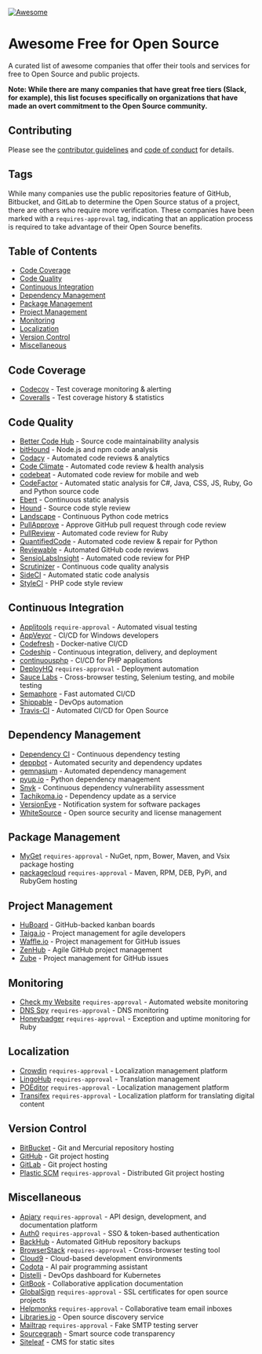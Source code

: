 [![Awesome](https://cdn.rawgit.com/sindresorhus/awesome/d7305f38d29fed78fa85652e3a63e154dd8e8829/media/badge.svg)](https://github.com/sindresorhus/awesome)

# Awesome Free for Open Source

A curated list of awesome companies that offer their tools and services for free to Open Source and public projects.

**Note: While there are many companies that have great free tiers (Slack, for example), this list focuses specifically on organizations that have made an overt commitment to the Open Source community.**

## Contributing

Please see the [contributor guidelines](.github/CONTRIBUTING.md) and [code of conduct](.github/CODE-OF-CONDUCT.md) for details.

## Tags

While many companies use the public repositories feature of GitHub, Bitbucket, and GitLab to determine the Open Source status of a project, there are others who require more verification. These companies have been marked with a `requires-approval` tag, indicating that an application process is required to take advantage of their Open Source benefits.

## Table of Contents

- [Code Coverage](#code-coverage)
- [Code Quality](#code-quality)
- [Continuous Integration](#continuous-integration)
- [Dependency Management](#dependency-management)
- [Package Management](#package-management)
- [Project Management](#project-management)
- [Monitoring](#monitoring)
- [Localization](#localization)
- [Version Control](#version-control)
- [Miscellaneous](#miscellaneous)

## Code Coverage

- [Codecov](https://codecov.io/) - Test coverage monitoring & alerting
- [Coveralls](https://coveralls.io/) - Test coverage history & statistics

## Code Quality

- [Better Code Hub](https://bettercodehub.com/) - Source code maintainability analysis
- [bitHound](https://www.bithound.io/) - Node.js and npm code analysis
- [Codacy](https://www.codacy.com/) - Automated code reviews & analytics
- [Code Climate](https://codeclimate.com/) - Automated code review & health analysis
- [codebeat](https://codebeat.co/) - Automated code review for mobile and web
- [CodeFactor](https://www.codefactor.io/) - Automated static analysis for C#, Java, CSS, JS, Ruby, Go and Python source code
- [Ebert](https://ebertapp.io/) - Continuous static analysis
- [Hound](https://houndci.com/) - Source code style review
- [Landscape](https://landscape.io/) - Continuous Python code metrics
- [PullApprove](https://about.pullapprove.com/) - Approve GitHub pull request through code review
- [PullReview](https://www.pullreview.com/) - Automated code review for Ruby
- [QuantifiedCode](https://www.quantifiedcode.com/) - Automated code review & repair for Python
- [Reviewable](https://reviewable.io/) - Automated GitHub code reviews
- [SensioLabsInsight](https://insight.sensiolabs.com/) - Automated code review for PHP
- [Scrutinizer](https://scrutinizer-ci.com/) - Continuous code quality analysis
- [SideCI](https://sideci.com/) - Automated static code analysis
- [StyleCI](https://styleci.io/) - PHP code style review

## Continuous Integration

- [Applitools](https://applitools.com/) `require-approval` - Automated visual testing
- [AppVeyor](https://www.appveyor.com/) - CI/CD for Windows developers
- [Codefresh](https://codefresh.io/) - Docker-native CI/CD
- [Codeship](https://codeship.com/) - Continuous integration, delivery, and deployment
- [continuousphp](https://continuousphp.com/) - CI/CD for PHP applications
- [DeployHQ](https://www.deployhq.com/) `requires-approval` - Deployment automation
- [Sauce Labs](https://saucelabs.com/) - Cross-browser testing, Selenium testing, and mobile testing
- [Semaphore](https://semaphoreci.com/) - Fast automated CI/CD
- [Shippable](https://www.shippable.com/) - DevOps automation
- [Travis-CI](https://travis-ci.org/) - Automated CI/CD for Open Source

## Dependency Management

- [Dependency CI](https://dependencyci.com/) - Continuous dependency testing
- [deppbot](https://www.deppbot.com/) - Automated security and dependency updates
- [gemnasium](https://gemnasium.com/) - Automated dependency management
- [pyup.io](https://pyup.io/) - Python dependency management
- [Snyk](https://snyk.io/) - Continuous dependency vulnerability assessment
- [Tachikoma.io](http://tachikoma.io/) - Dependency update as a service
- [VersionEye](https://www.versioneye.com/) - Notification system for software packages
- [WhiteSource](https://www.whitesourcesoftware.com/) - Open source security and license management

## Package Management

- [MyGet](https://myget.org/) `requires-approval` - NuGet, npm, Bower, Maven, and Vsix package hosting
- [packagecloud](https://packagecloud.io/pricing) `requires-approval` - Maven, RPM, DEB, PyPi, and RubyGem hosting

## Project Management

- [HuBoard](https://huboard.com/) - GitHub-backed kanban boards
- [Taiga.io](https://taiga.io/) - Project management for agile developers
- [Waffle.io](https://waffle.io/) - Project management for GitHub issues
- [ZenHub](https://www.zenhub.com/) - Agile GitHub project management
- [Zube](https://zube.io/) - Project management for GitHub issues

## Monitoring

- [Check my Website](https://checkmy.ws/) `requires-approval` - Automated website monitoring
- [DNS Spy](https://dnsspy.io/) `requires-approval` - DNS monitoring
- [Honeybadger](https://www.honeybadger.io/) `requires-approval` - Exception and uptime monitoring for Ruby

## Localization

- [Crowdin](https://crowdin.com/) `requires-approval` - Localization management platform
- [LingoHub](https://lingohub.com/) `requires-approval` - Translation management
- [POEditor](https://poeditor.com/) `requires-approval` - Localization management platform
- [Transifex](https://www.transifex.com/) `requires-approval` - Localization platform for translating digital content

## Version Control

- [BitBucket](https://bitbucket.org/) - Git and Mercurial repository hosting
- [GitHub](https://github.com/) - Git project hosting
- [GitLab](https://about.gitlab.com/) - Git project hosting
- [Plastic SCM](https://www.plasticscm.com/) `requires-approval` - Distributed Git project hosting

## Miscellaneous

- [Apiary](https://apiary.io/) `requires-approval` - API design, development, and documentation platform
- [Auth0](https://auth0.com/) `requires-approval` - SSO & token-based authentication
- [BackHub](https://backhub.co/) - Automated GitHub repository backups
- [BrowserStack](https://www.browserstack.com/) `requires-approval` - Cross-browser testing tool
- [Cloud9](https://c9.io/) - Cloud-based development environments
- [Codota](https://www.codota.com/) - AI pair programming assistant
- [Distelli](https://www.distelli.com/) - DevOps dashboard for Kubernetes
- [GitBook](https://www.gitbook.com/) - Collaborative application documentation
- [GlobalSign](https://www.globalsign.com/en/ssl/ssl-open-source/) `requires-approval` - SSL certificates for open source projects
- [Helpmonks](https://helpmonks.com/) `requires-approval` - Collaborative team email inboxes
- [Libraries.io](https://libraries.io/) - Open source discovery service
- [Mailtrap](https://mailtrap.io/) `requires-approval` - Fake SMTP testing server
- [Sourcegraph](https://sourcegraph.com/) - Smart source code transparency
- [Siteleaf](https://www.siteleaf.com/) - CMS for static sites
